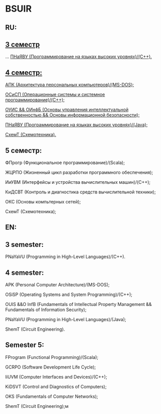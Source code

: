 # BSUIR

## RU:

## [3 семестр](https://github.com/oooNAKooo/BSUIR/tree/main/3%20sem)

... [ПНаЯВУ (Программирование на языках высоких уровнях)/(C++).](https://github.com/oooNAKooo/BSUIR/tree/main/3%20sem/PNaYaVU)
  
## [4 семестр:](https://github.com/oooNAKooo/BSUIR/tree/main/4%20sem)

  [АПК (Архитектура персональных компьютеров)/(MS-DOS);](https://github.com/oooNAKooo/BSUIR/tree/main/4%20sem/APK)
  
  [ОСиСП (Операционные системы и системное программирование)/(C++);](https://github.com/oooNAKooo/BSUIR/tree/main/4%20sem/OSiSP)
  
  [ОУИС && ОИнфБ (Основы управления интеллектуальной собственностью && Основы информационной безопасности);](https://github.com/oooNAKooo/BSUIR/tree/main/4%20sem/OUIS_%26%26_OInfB)
  
  [ПНаЯВУ (Программирование на языках высоких уровнях)/(Java);](https://github.com/oooNAKooo/BSUIR/tree/main/4%20sem/PNaYaVU)
  
  [СхемТ (Схемотехника).](https://github.com/oooNAKooo/BSUIR/tree/main/4%20sem/ShemT)
  
## 5 семестр:

  ФПрогр (Функциональное программирование)/(Scala);

  ЖЦРПО (Жизненный цикл разработки программного обеспечения);

  ИиУВМ (Интерфейсы и устройства вычислительных машин)/(C++);

  КиДСВТ (Контроль и диагностика средств вычислительной техники);

  ОКС (Основы компьтерных сетей);

  СхемТ (Схемотехника);

## EN:

## 3 semester:

  PNaYaVU (Programming in High-Level Languages)/(C++).
  
## 4 semester:

  APK (Personal Computer Architecture)/(MS-DOS);
  
  OSiSP (Operating Systems and System Programming)/(C++);
  
  OUIS &&O InfB (Fundamentals of Intellectual Property Management && Fundamentals of Information Security);
  
  PNaYaVU (Programming in High-Level Languages)/(Java);
  
  ShemT (Circuit Engineering).
  
## Semester 5:

  FProgram (Functional Programming)/(Scala);

  GCRPO (Software Development Life Cycle);

  IiUVM (Computer Interfaces and Devices)/(C++);

  KiDSVT (Control and Diagnostics of Computers);

  OKS (Fundamentals of Computer Networks);

  ShemT (Circuit Engineering);м




